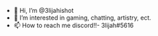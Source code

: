 - 👋 Hi, I’m @3lijahishot
- 👀 I’m interested in gaming, chatting, artistry, ect.
- 📫 How to reach me discord!!- 3lijah#5616

<!---
3lijahishot/3lijahishot is a ✨ special ✨ repository because its `README.md` (this file) appears on your GitHub profile.
You can click the Preview link to take a look at your changes.
--->
